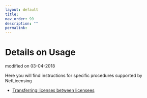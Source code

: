 ```yaml
---
layout: default
title:
nav_order: 99
description: ""
permalink:
---
```


Details on Usage
===============================================

modified on 03-04-2018

Here you will find instructions for specific procedures supported by
NetLicensing

-   [Transferring licenses between
    licensees](Transferring-licenses-between-licensees_16416827.html)
